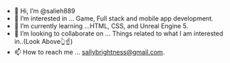 - 👋 Hi, I’m @salieh889
- 👀 I’m interested in ... Game, Full stack and mobile app development.
- 🌱 I’m currently learning ...HTML, CSS, and Unreal Engine 5.
- 💞️ I’m looking to collaborate on ... Things related to what I am interested in..(Look Above👆☝️)
- 📫 How to reach me ... sallybrightness@gmail.com.

<!---
salieh889/salieh889 is a ✨ special ✨ repository because its `README.md` (this file) appears on your GitHub profile.
You can click the Preview link to take a look at your changes.
--->
